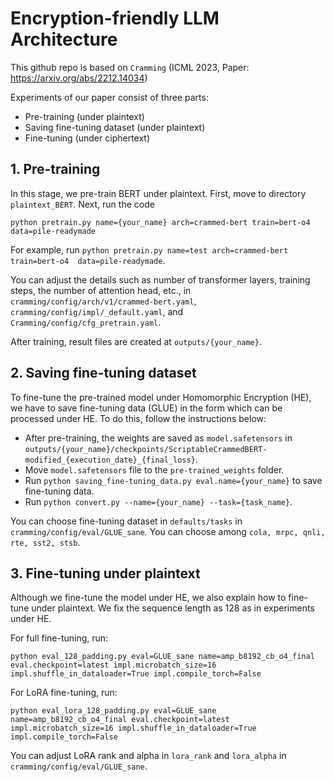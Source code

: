 # Encryption-friendly LLM Architecture
This github repo is based on `Cramming` (ICML 2023, Paper: https://arxiv.org/abs/2212.14034)

Experiments of our paper consist of three parts:
* Pre-training (under plaintext)
* Saving fine-tuning dataset (under plaintext)
* Fine-tuning (under ciphertext)

## 1. Pre-training
In this stage, we pre-train BERT under plaintext. First, move to directory `plaintext_BERT`. Next, run the code

```
python pretrain.py name={your_name} arch=crammed-bert train=bert-o4  data=pile-readymade
```

For example, run `python pretrain.py name=test arch=crammed-bert train=bert-o4  data=pile-readymade`.

You can adjust the details such as number of transformer layers, training steps, the number of attention head, etc., in `cramming/config/arch/v1/crammed-bert.yaml`, `cramming/config/impl/_default.yaml`, and `Cramming/config/cfg_pretrain.yaml`.

After training, result files are created at `outputs/{your_name}`.

## 2. Saving fine-tuning dataset
To fine-tune the pre-trained model under Homomorphic Encryption (HE), we have to save fine-tuning data (GLUE) in the form which can be processed under HE. To do this, follow the instructions below:

* After pre-training, the weights are saved as `model.safetensors` in `outputs/{your_name}/checkpoints/ScriptableCrammedBERT-modified_{execution_date}_{final_loss}`.
* Move `model.safetensors` file to the `pre-trained_weights` folder.
* Run `python saving_fine-tuning_data.py eval.name={your_name}` to save fine-tuning data.
* Run `python convert.py --name={your_name} --task={task_name}`.

You can choose fine-tuning dataset in `defaults/tasks` in `cramming/config/eval/GLUE_sane`. You can choose among `cola, mrpc, qnli, rte, sst2, stsb`.

## 3. Fine-tuning under plaintext
Although we fine-tune the model under HE, we also explain how to fine-tune under plaintext. We fix the sequence length as 128 as in experiments under HE.

For full fine-tuning, run:
```
python eval_128_padding.py eval=GLUE_sane name=amp_b8192_cb_o4_final eval.checkpoint=latest impl.microbatch_size=16 impl.shuffle_in_dataloader=True impl.compile_torch=False
```

For LoRA fine-tuning, run:
```
python eval_lora_128_padding.py eval=GLUE_sane name=amp_b8192_cb_o4_final eval.checkpoint=latest impl.microbatch_size=16 impl.shuffle_in_dataloader=True impl.compile_torch=False
```

You can adjust LoRA rank and alpha in `lora_rank` and `lora_alpha` in `cramming/config/eval/GLUE_sane`.